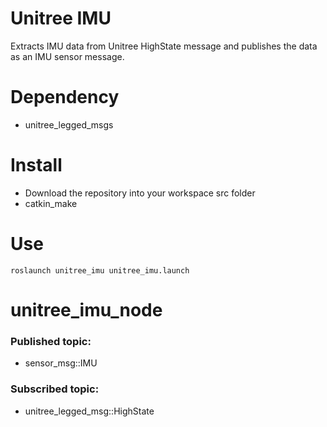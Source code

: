 # Unitree IMU

Extracts IMU data from Unitree HighState message and publishes the data as an IMU sensor message.

# Dependency
- unitree_legged_msgs

# Install
- Download the repository into your workspace src folder
- catkin_make

# Use
```
roslaunch unitree_imu unitree_imu.launch
```

# unitree_imu_node
### Published topic:
- sensor_msg::IMU

### Subscribed topic:
- unitree_legged_msg::HighState
